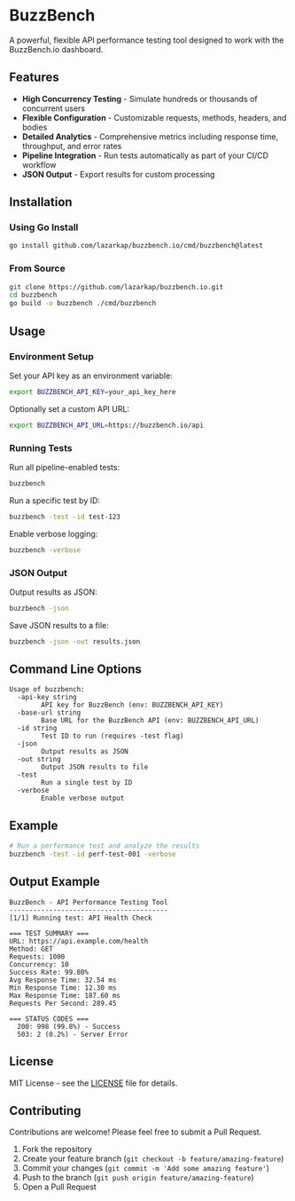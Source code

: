 # BuzzBench

A powerful, flexible API performance testing tool designed to work with the BuzzBench.io dashboard.

## Features

- **High Concurrency Testing** - Simulate hundreds or thousands of concurrent users
- **Flexible Configuration** - Customizable requests, methods, headers, and bodies
- **Detailed Analytics** - Comprehensive metrics including response time, throughput, and error rates
- **Pipeline Integration** - Run tests automatically as part of your CI/CD workflow
- **JSON Output** - Export results for custom processing

## Installation

### Using Go Install

```bash
go install github.com/lazarkap/buzzbench.io/cmd/buzzbench@latest
```

### From Source

```bash
git clone https://github.com/lazarkap/buzzbench.io.git
cd buzzbench
go build -o buzzbench ./cmd/buzzbench
```

## Usage

### Environment Setup

Set your API key as an environment variable:

```bash
export BUZZBENCH_API_KEY=your_api_key_here
```

Optionally set a custom API URL:

```bash
export BUZZBENCH_API_URL=https://buzzbench.io/api
```

### Running Tests

Run all pipeline-enabled tests:

```bash
buzzbench
```

Run a specific test by ID:

```bash
buzzbench -test -id test-123
```

Enable verbose logging:

```bash
buzzbench -verbose
```

### JSON Output

Output results as JSON:

```bash
buzzbench -json
```

Save JSON results to a file:

```bash
buzzbench -json -out results.json
```

## Command Line Options

```
Usage of buzzbench:
  -api-key string
        API key for BuzzBench (env: BUZZBENCH_API_KEY)
  -base-url string
        Base URL for the BuzzBench API (env: BUZZBENCH_API_URL)
  -id string
        Test ID to run (requires -test flag)
  -json
        Output results as JSON
  -out string
        Output JSON results to file
  -test
        Run a single test by ID
  -verbose
        Enable verbose output
```

## Example

```bash
# Run a performance test and analyze the results
buzzbench -test -id perf-test-001 -verbose
```

## Output Example

```
BuzzBench - API Performance Testing Tool
----------------------------------------
[1/1] Running test: API Health Check

=== TEST SUMMARY ===
URL: https://api.example.com/health
Method: GET
Requests: 1000
Concurrency: 10
Success Rate: 99.80%
Avg Response Time: 32.54 ms
Min Response Time: 12.30 ms
Max Response Time: 187.60 ms
Requests Per Second: 289.45

=== STATUS CODES ===
  200: 998 (99.8%) - Success
  503: 2 (0.2%) - Server Error
```

## License

MIT License - see the [LICENSE](LICENSE) file for details.

## Contributing

Contributions are welcome! Please feel free to submit a Pull Request.

1. Fork the repository
2. Create your feature branch (`git checkout -b feature/amazing-feature`)
3. Commit your changes (`git commit -m 'Add some amazing feature'`)
4. Push to the branch (`git push origin feature/amazing-feature`)
5. Open a Pull Request